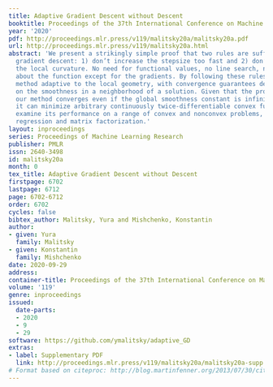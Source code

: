 ```yaml
---
title: Adaptive Gradient Descent without Descent
booktitle: Proceedings of the 37th International Conference on Machine Learning
year: '2020'
pdf: http://proceedings.mlr.press/v119/malitsky20a/malitsky20a.pdf
url: http://proceedings.mlr.press/v119/malitsky20a.html
abstract: 'We present a strikingly simple proof that two rules are sufficient to automate
  gradient descent: 1) don’t increase the stepsize too fast and 2) don’t overstep
  the local curvature. No need for functional values, no line search, no information
  about the function except for the gradients. By following these rules, you get a
  method adaptive to the local geometry, with convergence guarantees depending only
  on the smoothness in a neighborhood of a solution. Given that the problem is convex,
  our method converges even if the global smoothness constant is infinity. As an illustration,
  it can minimize arbitrary continuously twice-differentiable convex function. We
  examine its performance on a range of convex and nonconvex problems, including logistic
  regression and matrix factorization.'
layout: inproceedings
series: Proceedings of Machine Learning Research
publisher: PMLR
issn: 2640-3498
id: malitsky20a
month: 0
tex_title: Adaptive Gradient Descent without Descent
firstpage: 6702
lastpage: 6712
page: 6702-6712
order: 6702
cycles: false
bibtex_author: Malitsky, Yura and Mishchenko, Konstantin
author:
- given: Yura
  family: Malitsky
- given: Konstantin
  family: Mishchenko
date: 2020-09-29
address: 
container-title: Proceedings of the 37th International Conference on Machine Learning
volume: '119'
genre: inproceedings
issued:
  date-parts:
  - 2020
  - 9
  - 29
software: https://github.com/ymalitsky/adaptive_GD
extras:
- label: Supplementary PDF
  link: http://proceedings.mlr.press/v119/malitsky20a/malitsky20a-supp.pdf
# Format based on citeproc: http://blog.martinfenner.org/2013/07/30/citeproc-yaml-for-bibliographies/
---
```

